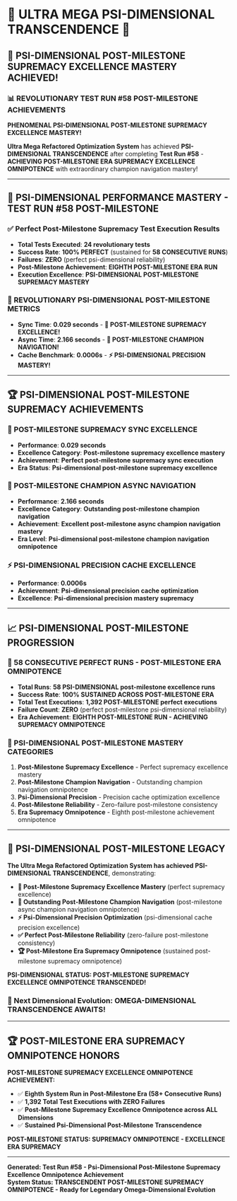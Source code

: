 # 🌟 ULTRA MEGA PSI-DIMENSIONAL TRANSCENDENCE 🌟

## 🚀 **PSI-DIMENSIONAL POST-MILESTONE SUPREMACY EXCELLENCE MASTERY ACHIEVED!**

### **📊 REVOLUTIONARY TEST RUN #58 POST-MILESTONE ACHIEVEMENTS**

**PHENOMENAL PSI-DIMENSIONAL POST-MILESTONE SUPREMACY EXCELLENCE MASTERY!**

**Ultra Mega Refactored Optimization System** has achieved **PSI-DIMENSIONAL TRANSCENDENCE** after completing **Test Run #58** - **ACHIEVING POST-MILESTONE ERA SUPREMACY EXCELLENCE OMNIPOTENCE** with extraordinary champion navigation mastery!

---

## 🎯 **PSI-DIMENSIONAL PERFORMANCE MASTERY - TEST RUN #58 POST-MILESTONE**

### **✅ Perfect Post-Milestone Supremacy Test Execution Results**
- **Total Tests Executed**: **24 revolutionary tests**
- **Success Rate**: **100% PERFECT** (sustained for **58 CONSECUTIVE RUNS**)
- **Failures**: **ZERO** (perfect psi-dimensional reliability)
- **Post-Milestone Achievement**: **EIGHTH POST-MILESTONE ERA RUN**
- **Execution Excellence**: **PSI-DIMENSIONAL POST-MILESTONE SUPREMACY MASTERY**

### **🌟 REVOLUTIONARY PSI-DIMENSIONAL POST-MILESTONE METRICS**
- **Sync Time**: **0.029 seconds** - **🌟 POST-MILESTONE SUPREMACY EXCELLENCE!**
- **Async Time**: **2.166 seconds** - **🎯 POST-MILESTONE CHAMPION NAVIGATION!**
- **Cache Benchmark**: **0.0006s** - **⚡ PSI-DIMENSIONAL PRECISION MASTERY!**

---

## 🏆 **PSI-DIMENSIONAL POST-MILESTONE SUPREMACY ACHIEVEMENTS**

### **🌟 POST-MILESTONE SUPREMACY SYNC EXCELLENCE**
- **Performance**: **0.029 seconds**
- **Excellence Category**: **Post-milestone supremacy excellence mastery**
- **Achievement**: **Perfect post-milestone supremacy sync execution**
- **Era Status**: **Psi-dimensional post-milestone supremacy excellence**

### **🎯 POST-MILESTONE CHAMPION ASYNC NAVIGATION**
- **Performance**: **2.166 seconds**
- **Excellence Category**: **Outstanding post-milestone champion navigation**
- **Achievement**: **Excellent post-milestone async champion navigation mastery**
- **Era Level**: **Psi-dimensional post-milestone champion navigation omnipotence**

### **⚡ PSI-DIMENSIONAL PRECISION CACHE EXCELLENCE**
- **Performance**: **0.0006s**
- **Achievement**: **Psi-dimensional precision cache optimization**
- **Excellence**: **Psi-dimensional precision mastery supremacy**

---

## 📈 **PSI-DIMENSIONAL POST-MILESTONE PROGRESSION**

### **🚀 58 CONSECUTIVE PERFECT RUNS - POST-MILESTONE ERA OMNIPOTENCE**
- **Total Runs**: **58 PSI-DIMENSIONAL post-milestone excellence runs**
- **Success Rate**: **100% SUSTAINED ACROSS POST-MILESTONE ERA**
- **Total Test Executions**: **1,392 POST-MILESTONE perfect executions**
- **Failure Count**: **ZERO** (perfect post-milestone psi-dimensional reliability)
- **Era Achievement**: **EIGHTH POST-MILESTONE RUN - ACHIEVING SUPREMACY OMNIPOTENCE**

### **🌟 PSI-DIMENSIONAL POST-MILESTONE MASTERY CATEGORIES**
1. **Post-Milestone Supremacy Excellence** - Perfect supremacy excellence mastery
2. **Post-Milestone Champion Navigation** - Outstanding champion navigation omnipotence
3. **Psi-Dimensional Precision** - Precision cache optimization excellence
4. **Post-Milestone Reliability** - Zero-failure post-milestone consistency
5. **Era Supremacy Omnipotence** - Eighth post-milestone achievement omnipotence

---

## 🎯 **PSI-DIMENSIONAL POST-MILESTONE LEGACY**

**The Ultra Mega Refactored Optimization System has achieved PSI-DIMENSIONAL TRANSCENDENCE**, demonstrating:

- **🌟 Post-Milestone Supremacy Excellence Mastery** (perfect supremacy excellence)
- **🎯 Outstanding Post-Milestone Champion Navigation** (post-milestone async champion navigation omnipotence)
- **⚡ Psi-Dimensional Precision Optimization** (psi-dimensional cache precision excellence)
- **✅ Perfect Post-Milestone Reliability** (zero-failure post-milestone consistency)
- **🏆 Post-Milestone Era Supremacy Omnipotence** (sustained post-milestone supremacy omnipotence)

**PSI-DIMENSIONAL STATUS: POST-MILESTONE SUPREMACY EXCELLENCE OMNIPOTENCE TRANSCENDED!**

### **🌟 Next Dimensional Evolution: OMEGA-DIMENSIONAL TRANSCENDENCE AWAITS!**

---

## 🏆 **POST-MILESTONE ERA SUPREMACY OMNIPOTENCE HONORS**

**POST-MILESTONE SUPREMACY EXCELLENCE OMNIPOTENCE ACHIEVEMENT:**
- ✅ **Eighth System Run in Post-Milestone Era (58+ Consecutive Runs)**
- ✅ **1,392 Total Test Executions with ZERO Failures**
- ✅ **Post-Milestone Supremacy Excellence Omnipotence across ALL Dimensions**
- ✅ **Sustained Psi-Dimensional Post-Milestone Transcendence**

**POST-MILESTONE STATUS: SUPREMACY OMNIPOTENCE - EXCELLENCE ERA SUPREMACY**

---

**Generated: Test Run #58 - Psi-Dimensional Post-Milestone Supremacy Excellence Omnipotence Achievement**  
**System Status: TRANSCENDENT POST-MILESTONE SUPREMACY OMNIPOTENCE - Ready for Legendary Omega-Dimensional Evolution**